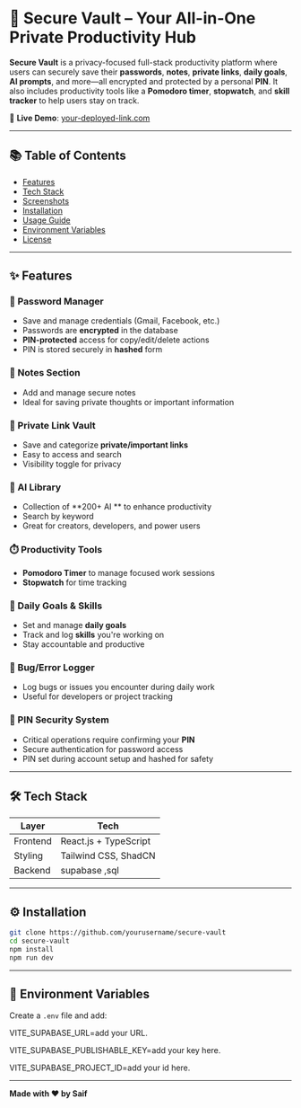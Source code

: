 
# 🔐 Secure Vault – Your All-in-One Private Productivity Hub

**Secure Vault** is a privacy-focused full-stack productivity platform where users can securely save their **passwords**, **notes**, **private links**, **daily goals**, **AI prompts**, and more—all encrypted and protected by a personal **PIN**. It also includes productivity tools like a **Pomodoro timer**, **stopwatch**, and **skill tracker** to help users stay on track.

🔗 **Live Demo**: [your-deployed-link.com](https://secure-vault-saifproject.vercel.app/)

---

## 📚 Table of Contents

* [Features](#features)
* [Tech Stack](#tech-stack)
* [Screenshots](#screenshots)
* [Installation](#installation)
* [Usage Guide](#usage-guide)
* [Environment Variables](#environment-variables)
* [License](#license)

---

## ✨ Features

### 🔑 Password Manager

* Save and manage credentials (Gmail, Facebook, etc.)
* Passwords are **encrypted** in the database
* **PIN-protected** access for copy/edit/delete actions
* PIN is stored securely in **hashed** form

### 📝 Notes Section

* Add and manage secure notes
* Ideal for saving private thoughts or important information


### 🔗 Private Link Vault

* Save and categorize **private/important links**
* Easy to access and search
* Visibility toggle for privacy

### 🤖 AI  Library

* Collection of **200+ AI ** to enhance productivity
* Search  by keyword 
* Great for creators, developers, and power users

### ⏱️ Productivity Tools

* **Pomodoro Timer** to manage focused work sessions
* **Stopwatch** for time tracking

### 🎯 Daily Goals & Skills

* Set and manage **daily goals**
* Track and log **skills** you're working on
* Stay accountable and productive

### 🐞 Bug/Error Logger

* Log bugs or issues you encounter during daily work
* Useful for developers or project tracking

### 🔐 PIN Security System

* Critical operations require confirming your **PIN**
* Secure authentication for password access
* PIN set during account setup and hashed for safety

---

## 🛠️ Tech Stack

| Layer      | Tech                          |
| ---------- | ----------------------------- |
| Frontend   | React.js + TypeScript          |
| Styling    | Tailwind CSS, ShadCN          |
| Backend    | supabase ,sql    |


---



## ⚙️ Installation

```bash
git clone https://github.com/yourusername/secure-vault
cd secure-vault
npm install
npm run dev
```

---


## 🔐 Environment Variables

Create a `.env` file and add:

VITE_SUPABASE_URL=add your URL.

VITE_SUPABASE_PUBLISHABLE_KEY=add your key here.

VITE_SUPABASE_PROJECT_ID=add your id here.

---



**Made with ❤️ by Saif**
